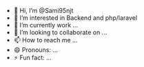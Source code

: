 - 👋 Hi, I’m @Sami95njt
- 👀 I’m interested in Backend and php/laravel
- 🌱 I’m currently work ...
- 💞️ I’m looking to collaborate on ...
- 📫 How to reach me ...
- 😄 Pronouns: ...
- ⚡ Fun fact: ...

<!---
Sami95njt/Sami95njt is a ✨ special ✨ repository because its `README.md` (this file) appears on your GitHub profile.
You can click the Preview link to take a look at your changes.
--->
